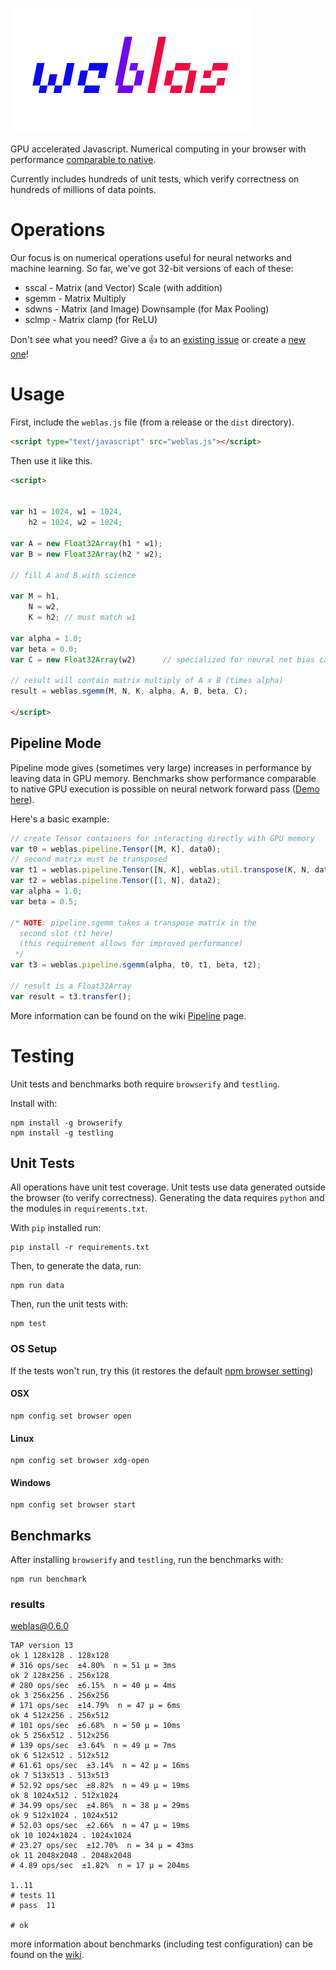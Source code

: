 ![logo](weblas.png)

GPU accelerated Javascript. Numerical computing in your browser with performance [comparable to native](https://github.com/waylonflinn/weblas/wiki).

Currently includes hundreds of unit tests, which verify correctness on hundreds of millions
of data points.

# Operations
Our focus is on numerical operations useful for neural networks and machine learning.
So far, we've got 32-bit versions of each of these:

* sscal - Matrix (and Vector) Scale (with addition)
* sgemm - Matrix Multiply
* sdwns - Matrix (and Image) Downsample (for Max Pooling)
* sclmp - Matrix clamp (for ReLU)

Don't see what you need? Give a :+1: to an [existing issue](https://github.com/waylonflinn/weblas/issues?q=is%3Aissue+is%3Aopen+label%3Aoperation) or create a [new one](https://github.com/waylonflinn/weblas/issues)!

# Usage

First, include the `weblas.js` file (from a release or the `dist` directory).

```html
<script type="text/javascript" src="weblas.js"></script>
```

Then use it like this.

```html
<script>


var h1 = 1024, w1 = 1024,
    h2 = 1024, w2 = 1024;

var A = new Float32Array(h1 * w1);
var B = new Float32Array(h2 * w2);

// fill A and B with science

var M = h1,
	N = w2,
	K = h2; // must match w1

var alpha = 1.0;
var beta = 0.0;
var C = new Float32Array(w2)      // specialized for neural net bias calculation

// result will contain matrix multiply of A x B (times alpha)
result = weblas.sgemm(M, N, K, alpha, A, B, beta, C);

</script>
```

## Pipeline Mode
Pipeline mode gives (sometimes very large) increases in performance by leaving
data in GPU memory. Benchmarks show performance comparable to native GPU execution
is possible on neural network forward pass ([Demo here](http://waylonflinn.github.io/DeepBeliefSDK/)).

Here's a basic example:
```javascript
// create Tensor containers for interacting directly with GPU memory
var t0 = weblas.pipeline.Tensor([M, K], data0);
// second matrix must be transposed
var t1 = weblas.pipeline.Tensor([N, K], weblas.util.transpose(K, N, data1));
var t2 = weblas.pipeline.Tensor([1, N], data2);
var alpha = 1.0;
var beta = 0.5;

/* NOTE: pipeline.sgemm takes a transpose matrix in the
  second slot (t1 here)
  (this requirement allows for improved performance)
 */
var t3 = weblas.pipeline.sgemm(alpha, t0, t1, beta, t2);

// result is a Float32Array
var result = t3.transfer();
```

More information can be found on the wiki [Pipeline](https://github.com/waylonflinn/weblas/wiki/Pipeline)
page.

# Testing
Unit tests and benchmarks both require `browserify` and `testling`.

Install with:

```
npm install -g browserify
npm install -g testling
```


## Unit Tests
All operations have unit test coverage. Unit tests use data generated outside
the browser (to verify correctness). Generating the data requires `python` and
the modules in `requirements.txt`.

With `pip` installed run:

```
pip install -r requirements.txt
```

Then, to generate the data, run:

```
npm run data
```

Then, run the unit tests with:
```
npm test
```

### OS Setup
If the tests won't run, try this (it restores the default [npm browser setting](https://docs.npmjs.com/misc/config#browser))

#### OSX
```
npm config set browser open
```
#### Linux
```
npm config set browser xdg-open
```
#### Windows
```
npm config set browser start
```


## Benchmarks
After installing `browserify` and `testling`, run the benchmarks with:
```
npm run benchmark
```

### results
weblas@0.6.0

```
TAP version 13
ok 1 128x128 . 128x128
# 316 ops/sec  ±4.80%  n = 51 µ = 3ms
ok 2 128x256 . 256x128
# 280 ops/sec  ±6.15%  n = 40 µ = 4ms
ok 3 256x256 . 256x256
# 171 ops/sec  ±14.79%  n = 47 µ = 6ms
ok 4 512x256 . 256x512
# 101 ops/sec  ±6.68%  n = 50 µ = 10ms
ok 5 256x512 . 512x256
# 139 ops/sec  ±3.64%  n = 49 µ = 7ms
ok 6 512x512 . 512x512
# 61.61 ops/sec  ±3.14%  n = 42 µ = 16ms
ok 7 513x513 . 513x513
# 52.92 ops/sec  ±8.82%  n = 49 µ = 19ms
ok 8 1024x512 . 512x1024
# 34.99 ops/sec  ±4.86%  n = 38 µ = 29ms
ok 9 512x1024 . 1024x512
# 52.03 ops/sec  ±2.66%  n = 47 µ = 19ms
ok 10 1024x1024 . 1024x1024
# 23.27 ops/sec  ±12.70%  n = 34 µ = 43ms
ok 11 2048x2048 . 2048x2048
# 4.89 ops/sec  ±1.82%  n = 17 µ = 204ms

1..11
# tests 11
# pass  11

# ok
```

more information about benchmarks (including test configuration) can be found on the [wiki](https://github.com/waylonflinn/weblas/wiki).
